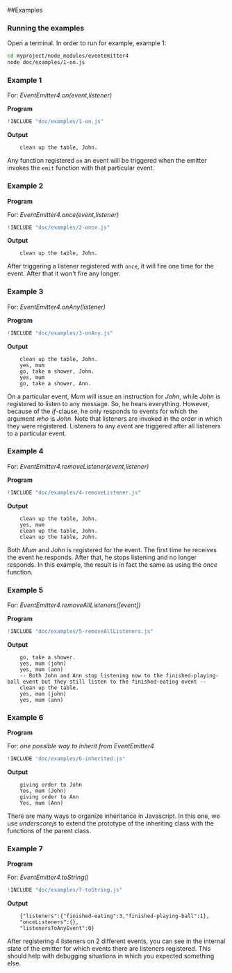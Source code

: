 ##Examples

### Running the examples

Open a terminal. In order to run for example, example 1:

```bash
cd myproject/node_modules/eventemitter4
node doc/examples/1-on.js
```

### Example 1

For: _EventEmitter4.on(event,listener)_

**Program**

```javascript
!INCLUDE "doc/examples/1-on.js"
```

**Output**

        clean up the table, John.

Any function registered `on` an event will be triggered when the emitter invokes the `emit` function with that particular event.

### Example 2

**Program**

For: _EventEmitter4.once(event,listener)_

```javascript
!INCLUDE "doc/examples/2-once.js"
```
**Output**

        clean up the table, John.

After triggering a listener registered with `once`, it will fire one time for the event. After that it won't fire any longer.

### Example 3

For: _EventEmitter4.onAny(listener)_

**Program**

```javascript
!INCLUDE "doc/examples/3-onAny.js"
```

**Output**

        clean up the table, John.
        yes, mum
        go, take a shower, John.
        yes, mum
        go, take a shower, Ann.

On a particular event, _Mum_ will issue an instruction for _John_, while _John_ is registered to listen to any message. So, he hears everything. However, because of the _if_-clause, he only responds to events for which the argument _who_ is _John_. Note that listeners are invoked in the order in which they were registered. Listeners to any event are triggered after all listeners to a particular event.

### Example 4

For: _EventEmitter4.removeListener(event,listener)_

**Program**

```javascript
!INCLUDE "doc/examples/4-removeListener.js"
```

**Output**

        clean up the table, John.
        yes, mum
        clean up the table, John.
        clean up the table, John.


Both _Mum_ and _John_ is registered for the event. The first time he receives the event he responds. After that, he stops listening and no longer responds. In this example, the result is in fact the same as using the _once_ function.

### Example 5

For: _EventEmitter4.removeAllListeners([event])_

**Program**

```javascript
!INCLUDE "doc/examples/5-removeAllListeners.js"
```

**Output**

        go, take a shower.
        yes, mum (john)
        yes, mum (ann)
        -- Both John and Ann stop listening now to the finished-playing-ball event but they still listen to the finished-eating event --
        clean up the table.
        yes, mum (john)
        yes, mum (ann)

### Example 6

**Program**

For: _one possible way to inherit from EventEmitter4_

```javascript
!INCLUDE "doc/examples/6-inherited.js"
```

**Output**

        giving order to John
        Yes, mum (John)
        giving order to Ann
        Yes, mum (Ann)

There are many ways to organize inheritance in Javascript. In this one, we use _underscorejs_ to extend the prototype of the inheriting class with the functions of the parent class.

### Example 7

**Program**

For: _EventEmitter4.toString()_

```javascript
!INCLUDE "doc/examples/7-toString.js"
```

**Output**

        {"listeners":{"finished-eating":3,"finished-playing-ball":1},
        "onceListeners":{},
        "listenersToAnyEvent":0}

After registering 4 listeners on 2 different events, you can see in the internal state of the emitter for which events there are listeners registered. This should help with debugging situations in which you expected something else.


